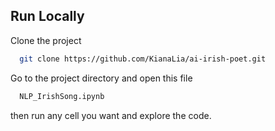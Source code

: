 
## Run Locally

Clone the project

```bash
  git clone https://github.com/KianaLia/ai-irish-poet.git 
```

Go to the project directory and open this file

```bash
  NLP_IrishSong.ipynb
```

then run any cell you want and explore the code.